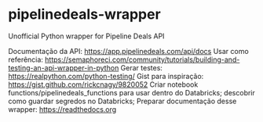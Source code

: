 # pipelinedeals-wrapper
Unofficial Python wrapper for Pipeline Deals API

Documentação da API: https://app.pipelinedeals.com/api/docs
Usar como referência: https://semaphoreci.com/community/tutorials/building-and-testing-an-api-wrapper-in-python
Gerar testes: https://realpython.com/python-testing/
Gist para inspiração: https://gist.github.com/rickcnagy/9820052
Criar notebook functions/pipelinedeals_functions para usar dentro do Databricks; descobrir como guardar segredos no Databricks; 
Preparar documentação desse wrapper: https://readthedocs.org





